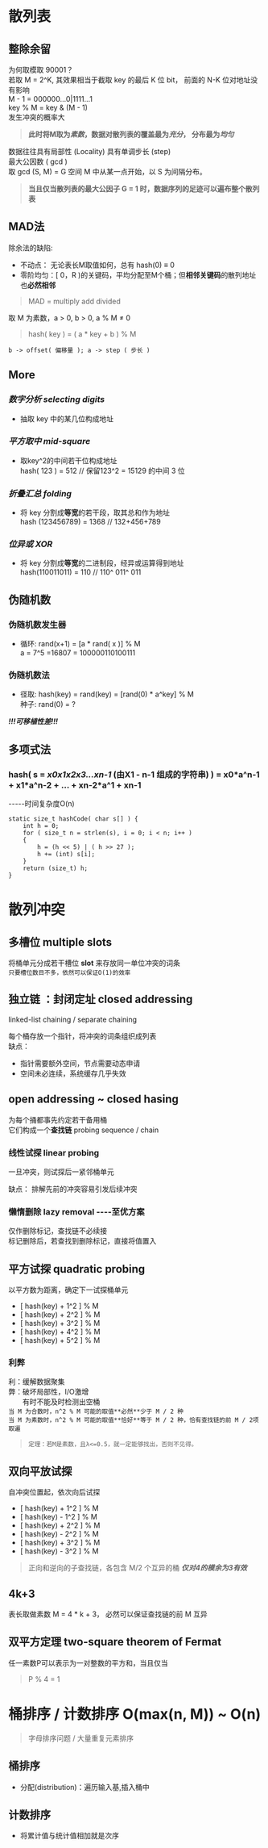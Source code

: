 
# 散列表
## 整除余留

为何取模取 90001？  
若取 M = 2^K, 其效果相当于截取 key 的最后 K 位 bit， 前面的 N-K 位对地址没有影响  
M - 1 = 000000...0|1111...1  
key % M = key & (M - 1)  
发生冲突的概率大  

>**此时将M取为*素数*，数据对散列表的覆盖最为*充分*， 分布最为*均匀***  

数据往往具有局部性 (Locality) 具有单调步长 (step)  
最大公因数 ( gcd )  
取 gcd (S, M) = G
空间 M 中从某一点开始，以 S 为间隔分布。  

>**当且仅当散列表的最大公因子 G = 1 时，数据序列的足迹可以遍布整个散列表**  

## MAD法  

除余法的缺陷:  
+ 不动点： 无论表长M取值如何，总有 hash(0) ≡ 0  
+ 零阶均匀：[ 0，R )的关键码，平均分配至M个桶；但**相邻关键码**的散列地址也**必然相邻**  

>MAD = multiply add divided  

取 M 为素数，a > 0, b > 0, a % M ≠ 0  
>hash( key ) = ( a * key + b ) % M  

`b -> offset( 偏移量 ); a -> step ( 步长 )`  

## More  
### *数字分析 selecting digits*  
+ 抽取 key 中的某几位构成地址  

### *平方取中 mid-square*  
+ 取key^2的中间若干位构成地址  
hash( 123 ) = 512 // 保留123^2 = 15129 的中间 3 位  

### *折叠汇总 folding*
+ 将 key 分割成**等宽**的若干段，取其总和作为地址  
hash (123456789) = 1368 // 132+456+789  
### *位异或 XOR*
+ 将 key 分割成**等宽**的二进制段，经异或运算得到地址  
hash(110011011) = 110 // 110^ 011^ 011  

## 伪随机数
### 伪随机数发生器  
+ 循环: rand(x+1) = [a * rand( x )] % M  
a = 7^5 =16807 = 100000110100111  

### 伪随机数法  
+ 径取: hash(key) = rand(key) = [rand(0) * a^key] % M  
种子: rand(0) = ?  

***!!!可移植性差!!!***  

## 多项式法  

### hash( s = *x0x1x2x3...xn-1* (由X1 - n-1 组成的字符串) ) = x0\*a^n-1 + x1\*a^n-2 + ... + xn-2\*a^1 + xn-1  
-----时间复杂度O(n)  
```
static size_t hashCode( char s[] ) {
    int h = 0;
    for ( size_t n = strlen(s), i = 0; i < n; i++ )
    {
        h = (h << 5) | ( h >> 27 );
        h += (int) s[i];
    }
    return (size_t) h;
}
```  

# 散列冲突  

## 多槽位  multiple slots  
将桶单元分成若干槽位 **slot** 来存放同一单位冲突的词条  
`只要槽位数目不多，依然可以保证O(1)的效率`  

## 独立链  ：封闭定址 closed addressing
linked-list chaining / separate chaining  

每个桶存放一个指针，将冲突的词条组织成列表  
缺点： 
+ 指针需要额外空间，节点需要动态申请  
+ 空间未必连续，系统缓存几乎失效

## open addressing  ~ closed hasing

为每个捅都事先约定若干备用桶  
它们构成一个**查找链** probing sequence / chain  
### 线性试探 linear probing  
一旦冲突，则试探后一紧邻桶单元  

缺点： 排解先前的冲突容易引发后续冲突  


### 懒惰删除 lazy removal  ----至优方案
仅作删除标记，查找链不必续接  
标记删除后，若查找到删除标记，直接将值置入  

## 平方试探 quadratic probing  
以平方数为距离，确定下一试探桶单元  
+ [ hash(key) + 1^2 ] % M  
+ [ hash(key) + 2^2 ] % M  
+ [ hash(key) + 3^2 ] % M  
+ [ hash(key) + 4^2 ] % M  
+ [ hash(key) + 5^2 ] % M  

### 利弊  
利：缓解数据聚集  
弊：破坏局部性，I/O激增  
&emsp;&emsp;有时不能及时检测出空桶  
`当 M 为合数时，n^2 % M 可能的取值**必然**少于 M / 2 种`  
`当 M 为素数时，n^2 % M 可能的取值**恰好**等于 M / 2 种，恰有查找链的前 M / 2项取遍`
>`定理：若M是素数，且λ<=0.5，就一定能够找出，否则不见得。`  


## 双向平放试探  
自冲突位置起，依次向后试探  
+ [ hash(key) + 1^2 ] % M  
+ [ hash(key) - 1^2 ] % M  
+ [ hash(key) + 2^2 ] % M  
+ [ hash(key) - 2^2 ] % M  
+ [ hash(key) + 3^2 ] % M  
+ [ hash(key) - 3^2 ] % M  
>正向和逆向的子查找链，各包含 M/2 个互异的桶 ***仅对4的模余为3有效***  

## 4k+3  
表长取做素数 M = 4 * k + 3， 必然可以保证查找链的前 M 互异

## 双平方定理 two-square theorem of Fermat  
任一素数P可以表示为一对整数的平方和，当且仅当
>P % 4 = 1  


# 桶排序 / 计数排序 O(max(n, M)) ~ O(n)  

>字母排序问题 / 大量重复元素排序

## 桶排序  

+ 分配(distribution)：遍历输入基,插入桶中
## 计数排序  
+ 将累计值与统计值相加就是次序

